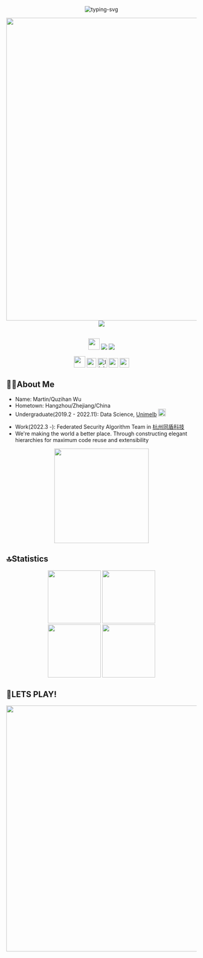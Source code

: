<p align="center">
   <img src="https://readme-typing-svg.herokuapp.com?size=25&color=3D76F7&center=true&vCenter=true&multiline=true&lines=WELCOME!" alt="typing-svg">
</p>


<!-- title/welcome words -->
<!-- <h1 align='center'> Hello ~ <br /> This is QUZIHAN WU 邬屈子涵</h1>
 -->
<div align='center'><img src="https://capsule-render.vercel.app/api?type=waving&color=E9CDF5&height=150&section=header&text=HEY!%20 THIS %IS %MARTIN.&fontSize=25&fontColor=213a26" width='800' /></div>

<div align="center" ><img order-radius="100px" src="https://cdn.jsdelivr.net/gh/sun0225SUN/photos/images/202108300019556.gif"/></div>
<br>

<!-- social media links 1-->
<p align="center">
   <img width=30 src="https://c.tenor.com/CsqnkjKnojgAAAAi/dm4uz3-foekoe.gif" />
   <a title="github" target="_blank" href="https://github.com/QUZIHANWU"><img src="https://img.shields.io/badge/dynamic/json?color=FFFFFF&label=Github&query=%24.data.totalSubs&suffix=followers&url=https%3A%2F%2Fapi.spencerwoo.com%2Fsubstats%2F%3Fsource%3Dgithub%26queryKey%3DQUZIHANWU" ></a>
   <a title="weibo" target="_blank" href="https://weibo.com/5553479709/profile?topnav=1&wvr=6"><img src="https://img.shields.io/badge/dynamic/json?labelColor=e71f19&color=FFFFFF&label=Weibo&query=%24.data.totalSubs&suffix=followers&url=https%3A%2F%2Fapi.spencerwoo.com%2Fsubstats%2F%3Fsource%3Dweibo%26queryKey%3D5553479709" ></a>
</p>


<!-- social media links 2-->
<div align='center'>
  <img width=30 src="https://c.tenor.com/CsqnkjKnojgAAAAi/dm4uz3-foekoe.gif" />
  <a href="https://www.instagram.com/marzeguptreetin/" target="_blank"><img height='25' src="https://img.shields.io/badge/-Instagram-%23E4405F?style=for-the-badge&logo=instagram&logoColor=white" target="_blank"></a>
  <a href='https://www.linkedin.cn/injobs/in/%E5%AD%90%E6%B6%B5-%E9%82%AC%E5%B1%88-868463210' alt='rin huang linkedin'><img src='https://img.shields.io/badge/LinkedIn-0077B5?style=for-the-badge&logo=linkedin&logoColor=white' alt='linkedin link' height='25' /></a>
<!--   <a href='https://www.instagram.com/marzeguptreetin/' alt='marzeguptreetin instagram'><img src='https://img.shields.io/badge/Instagram-E4405F?style=for-the-badge&logo=instagram&logoColor=white' alt='instagram' height='25'></a> -->
  <a href = "quzihanwu.0712@gmail.com"><img height='25' src="https://img.shields.io/badge/-Gmail-%23333?style=for-the-badge&logo=gmail&logoColor=white" target="_blank"></a>
  <a href="https://discord.com/channels/@me" target="_blank"><img height='25' src="https://img.shields.io/badge/Discord-7289DA?style=for-the-badge&logo=discord&logoColor=white" target="_blank"></a> 
</div>


## 🤵‍♂️About Me
- Name: Martin/Quzihan Wu
- Hometown: Hangzhou/Zhejiang/China
- Undergraduate(2019.2 - 2022.11): Data Science, <a href='https://www.unimelb.edu.au/' alt='unimelb'>Unimelb</a> <img src='https://c.tenor.com/nwE8h9HLqZUAAAAj/flag-country.gif' width=20 /> </p>
- Work(2022.3 -): Federated Security Algorithm Team in <a href='https://www.tongdun.cn/?r=pp' alt='杭州同盾科技'>杭州同盾科技</a>
- We're making the world a better place. Through constructing elegant hierarchies for maximum code reuse and extensibility
<!-- just img -->
<div align="center"><img width="250px" src="https://cdn.jsdelivr.net/gh/sun0225SUN/photos/images/202110311913581.gif"/></div>

## 🔝Statistics
<div align="center">
   <img height="140px"  src="https://github-readme-streak-stats.herokuapp.com/?user=Achuan-2" />
   <img height="140px"  src="https://github-readme-stats.vercel.app/api/top-langs/?username=QUZIHANWU&layout=compact&theme=synthwave" />
</div>

<div align="center">
   <img height="140px"  src="https://github-readme-streak-stats.herokuapp.com/?user=QUZIHANWU&theme=synthwave" />
   <img height="140px"  src="https://activity-graph.herokuapp.com/graph?username=QUZIHANWU&theme=synthwave" />
</div>

## 🐍LETS PLAY!
<div align="center">
<img width='650' align='center' src="https://github.com/QUZIHANWU/QUZIHANWU/main/assets/github-contribution-grid-snake.svg" />

## 
